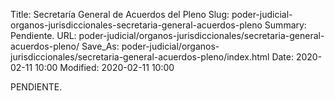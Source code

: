 Title: Secretaría General de Acuerdos del Pleno
Slug: poder-judicial-organos-jurisdiccionales-secretaria-general-acuerdos-pleno
Summary: Pendiente.
URL: poder-judicial/organos-jurisdiccionales/secretaria-general-acuerdos-pleno/
Save_As: poder-judicial/organos-jurisdiccionales/secretaria-general-acuerdos-pleno/index.html
Date: 2020-02-11 10:00
Modified: 2020-02-11 10:00


PENDIENTE.
